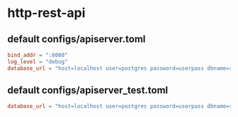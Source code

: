 # http-rest-api

## default configs/apiserver.toml
```toml
bind_addr = ":8080"
log_level = "debug"
database_url = "host=localhost user=postgres password=userpass dbname=restapi_dev sslmode=disable"
```

## default configs/apiserver_test.toml
```toml
database_url = "host=localhost user=postgres password=userpass dbname=restapi_test sslmode=disable"
```
